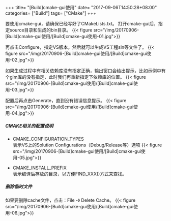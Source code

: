 +++
title= "[Build]cmake-gui使用"
date= "2017-09-06T14:50:28+08:00"
categories= ["Build"]
tags= ["CMake"]
+++


要使用cmake-gui，请确保已经写好了CMakeLists.txt。
打开cmake-gui后，指定source目录和生成的bin目录。
{{< figure src="/img/20170906-[Build]cmake-gui使用/[Build]cmake-gui使用-01.jpg">}}

再点击Configure，指定VS版本。然后就可以生成VS工程sln等文件了。
{{< figure src="/img/20170906-[Build]cmake-gui使用/[Build]cmake-gui使用-02.jpg">}}

如果生成过程中有相关依赖库没有指定正确，输出窗口会给出提示，比如示例中有个glm库的没有指定，此时我们再重新指定下依赖库的位置。
{{< figure src="/img/20170906-[Build]cmake-gui使用/[Build]cmake-gui使用-03.jpg">}}

配置后再点击Generate，直到没有错误信息提示。
{{< figure src="/img/20170906-[Build]cmake-gui使用/[Build]cmake-gui使用-04.jpg">}}

##### CMAKE相关的配置说明
+ CMAKE_CONFIGURATION_TYPES  
表示VS上的Solution Configurations（Debug/Release等）选项
{{< figure src="/img/20170906-[Build]cmake-gui使用/[Build]cmake-gui使用-05.jpg">}}

+ CMAKE_INSTALL_PREFIX  
表示编译后存放的目录，以方便FIND_XXX()方式来查找。

##### 删除临时文件
如果要删除cache文件，点击：File -》 Delete Cache。
{{< figure src="/img/20170906-[Build]cmake-gui使用/[Build]cmake-gui使用-06.jpg">}}